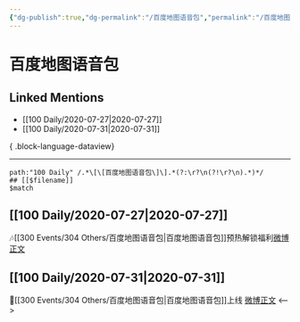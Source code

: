 ```yaml
---
{"dg-publish":true,"dg-permalink":"/百度地图语音包","permalink":"/百度地图语音包/","created":"2023-04-06T21:24:47.000+08:00","updated":"2023-08-24T19:44:46.728+08:00"}
---
```


# 百度地图语音包

## Linked Mentions
- [[100 Daily/2020-07-27\|2020-07-27]]
- [[100 Daily/2020-07-31\|2020-07-31]]

{ .block-language-dataview}

---

```expander
path:"100 Daily" /.*\[\[百度地图语音包\]\].*(?:\r?\n(?!\r?\n).*)*/
## [[$filename]]
$match
```
## [[100 Daily/2020-07-27\|2020-07-27]]
🎶[[300 Events/304 Others/百度地图语音包\|百度地图语音包]]预热解锁福利[微博正文](https://m.weibo.cn/6466290670/4531376932263991)
## [[100 Daily/2020-07-31\|2020-07-31]]
🌟[[300 Events/304 Others/百度地图语音包\|百度地图语音包]]上线 [微博正文](https://m.weibo.cn/6466290670/4532713094908986)
<-->